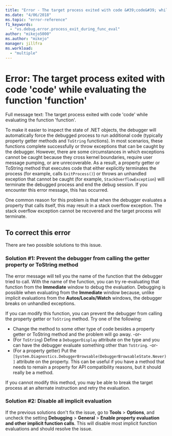 ```yaml
---
title: "Error - The target process exited with code &#39;code&#39; while evaluating the function &#39;function&#39; | Microsoft Docs"
ms.date: "4/06/2018"
ms.topic: "error-reference"
f1_keywords:
  - "vs.debug.error.process_exit_during_func_eval"
author: "mikejo5000"
ms.author: "mikejo"
manager: jillfra
ms.workload:
  - "multiple"
---
```

# Error: The target process exited with code &#39;code&#39; while evaluating the function &#39;function&#39;

Full message text: The target process exited with code 'code' while evaluating the function 'function'.

To make it easier to inspect the state of .NET objects, the debugger will automatically force the debugged process to run additional code (typically property getter methods and `ToString` functions). In most scenarios, these functions complete successfully or throw exceptions that can be caught by the debugger. However, there are some circumstances in which exceptions cannot be caught because they cross kernel boundaries, require user message pumping, or are unrecoverable. As a result, a property getter or ToString method that executes code that either explicitly terminates the process (for example, calls `ExitProcess()`) or throws an unhandled exception that cannot be caught (for example, `StackOverflowException`) will terminate the debugged process and end the debug session. If you encounter this error message, this has occurred.

One common reason for this problem is that when the debugger evaluates a property that calls itself, this may result in a stack overflow exception. The stack overflow exception cannot be recovered and the target process will terminate.

## To correct this error

There are two possible solutions to this issue.

### Solution #1: Prevent the debugger from calling the getter property or ToString method 

The error message will tell you the name of the function that the debugger tried to call. With the name of the function, you can try re-evaluating that function from the **Immediate** window to debug the evaluation. Debugging is possible when evaluating from the **Immediate** window because, unlike implicit evaluations from the **Autos/Locals/Watch** windows, the debugger breaks on unhandled exceptions.

If you can modify this function, you can prevent the debugger from calling the property getter or `ToString` method. Try one of the following:

* Change the method to some other type of code besides a property getter or ToString method and the problem will go away.
    -or-
* (For `ToString`) Define a `DebuggerDisplay` attribute on the type and you can have the debugger evaluate something other than `ToString`.
    -or-
* (For a property getter) Put the `[System.Diagnostics.DebuggerBrowsable(DebuggerBrowsableState.Never)]` attribute on the property. This can be useful if you have a method that needs to remain a property for API compatibility reasons, but it should really be a method.

If you cannot modify this method, you may be able to break the target process at an alternate instruction and retry the evaluation.

### Solution #2: Disable all implicit evaluation

If the previous solutions don't fix the issue, go to **Tools** > **Options**, and uncheck the setting **Debugging** > **General** > **Enable property evaluation and other implicit function calls**. This will disable most implicit function evaluations and should resolve the issue.
